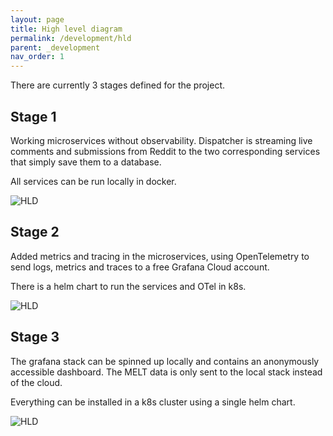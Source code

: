 ```yaml
---
layout: page
title: High level diagram
permalink: /development/hld
parent: _development
nav_order: 1
---
```


There are currently 3 stages defined for the project.

## Stage 1

Working microservices without observability.
Dispatcher is streaming live comments and submissions from Reddit
to the two corresponding services that simply save them to a database.

All services can be run locally in docker.

![HLD](../assets/images/HLD-1.svg "Stage 1 HLD")

## Stage 2

Added metrics and tracing in the microservices,
using OpenTelemetry to send logs, metrics and traces
to a free Grafana Cloud account.

There is a helm chart to run the services and OTel in k8s.

![HLD](../assets/images/HLD-2.svg "Stage 2 HLD")

## Stage 3

The grafana stack can be spinned up locally and contains
an anonymously accessible dashboard. The MELT data is only sent to
the local stack instead of the cloud.

Everything can be installed in a k8s cluster using a single helm chart.

![HLD](../assets/images/HLD-3.svg "Stage 3 HLD")
